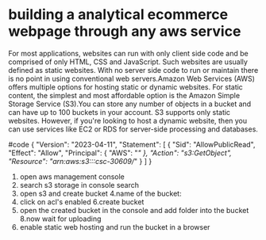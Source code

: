 #  building a analytical ecommerce webpage through any aws service
For most applications, websites can run with only client side code and be comprised of only HTML, CSS and JavaScript. Such websites are usually defined as static websites. With no server side code to run or maintain there is no point in using conventional web servers.Amazon Web Services (AWS) offers multiple options for hosting static or dynamic websites. For static content, the simplest and most affordable option is the Amazon Simple Storage Service (S3).You can store any number of objects in a bucket and can have up to 100 buckets in your account. S3 supports only static websites. However, if you're looking to host a dynamic website, then you can use services like EC2 or RDS for server-side processing and databases.

#code
{
    "Version": "2023-04-11",
    "Statement": [
        {
            "Sid": "AllowPublicRead",
            "Effect": "Allow",
            "Principal": {
                "AWS": "*"
            },
            "Action": "s3:GetObject",
            "Resource": "arn:aws:s3:::csc-30609/*"
        }
    ]
}

1. open aws management console
2. search s3 storage in console search
3. open s3 and create bucket
4.name of the bucket:
5. click on acl's enabled
6.create bucket
7. open the created bucket in the console and add folder into the bucket
8.now wait for uploading
9. enable static web hosting and run the bucket in a browser
